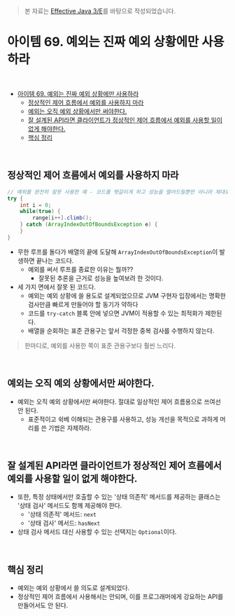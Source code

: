> 본 자료는 [Effective Java 3/E]()를 바탕으로 작성되었습니다.

# 아이템 69. 예외는 진짜 예외 상황에만 사용하라

<br>

- [아이템 69. 예외는 진짜 예외 상황에만 사용하라](#아이템-69-예외는-진짜-예외-상황에만-사용하라)
  - [정상적인 제어 흐름에서 예외를 사용하지 마라](#정상적인-제어-흐름에서-예외를-사용하지-마라)
  - [예외는 오직 예외 상황에서만 써야한다.](#예외는-오직-예외-상황에서만-써야한다)
  - [잘 설계된 API라면 클라이언트가 정상적인 제어 흐름에서 예외를 사용할 일이 없게 해야한다.](#잘-설계된-api라면-클라이언트가-정상적인-제어-흐름에서-예외를-사용할-일이-없게-해야한다)
  - [핵심 정리](#핵심-정리)

<br>

## 정상적인 제어 흐름에서 예외를 사용하지 마라
```java
// 예외를 완전히 잘못 사용한 예 - 코드를 헷갈리게 하고 성능을 떨어드릴뿐만 아니라 제대로 동작하지 않을 수 있다.
try {
    int i = 0;
    while(true) {
        range[i++].climb();
    } catch (ArrayIndexOutOfBoundsException e) {
    }
}
```
* 무한 루프를 돌다가 배열의 끝에 도달해 `ArrayIndexOutOfBoundsException`이 발생하면 끝나는 코드다.
  * 예외를 써서 루프를 종료한 이유는 뭘까??
    * 잘못된 추론을 근거로 성능을 높여보려 한 것이다.
* 세 가지 면에서 잘못 된 코드다.
  * 예외는 예외 상황에 쓸 용도로 설계되었으므로 JVM 구현자 입장에서는 명확한 검사만큼 빠르게 만들어야 할 동기가 약하다
  * 코드를 `try-catch` 블록 안에 넣으면 JVM이 적용할 수 있는 최적화가 제한된다.
  * 배열을 순회하는 표준 관용구는 앞서 걱정한 중복 검사를 수행하지 않는다.

> 한마디로, 예외를 사용한 쪽이 표준 관용구보다 훨씬 느리다.

<br>

## 예외는 오직 예외 상황에서만 써야한다.
* 예외는 오직 예외 상황에서만 써야한다. 절대로 일상적인 제어 흐름용으로 쓰여선 안 된다.
  * 표준적이고 쉭베 이해되는 관용구를 사용하고, 성능 개선을 목적으로 과하게 머리를 쓴 기법은 자제하라.

<br>

## 잘 설계된 API라면 클라이언트가 정상적인 제어 흐름에서 예외를 사용할 일이 없게 해야한다.
* 또한, 특정 상태에서만 호출할 수 있는 '상태 의존적' 메서드를 제공하는 클래스는 '상태 검사' 메서드도 함께 제공해야 한다.
  * '상태 의존적' 메서드: `next`
  * '상태 검사' 메서드: `hasNext`
* 상태 검사 메서드 대신 사용할 수 있는 선택지는 `Optional`이다.

<br>

## 핵심 정리
* 예외는 예외 상황에서 쓸 의도로 설계되었다.
* 정상적인 제어 흐름에서 사용해서는 안되며, 이를 프로그래머에게 강요하는 API를 만들어서도 안 된다.

